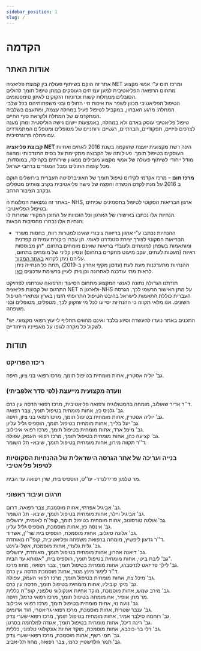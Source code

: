 ```yaml
---
sidebar_position: 1
slug: /
---
```


# הקדמה

## אודות האתר
אתר זה הוקם בשיתוף פעולה בין קבוצת פליאציה NET ומרכז תום ע"י אנשי מקצוע מתחום הרפואה הפליאטיבית למען עמיתים העוסקים במתן טיפול תומך לחולים הסובלים ממחלות קשות וכרוניות הזקוקים לאיזון סימפטומים.  
הטיפול הפליאטיבי מכוון לשפר את איכות חיי החולים ובני משפחותיהם בכל שלבי המחלה: מרגע האבחון, במקביל לטיפול פעיל במחלה עצמה, ומתעצם בשלביה המתקדמים של המחלה ולקראת סוף החיים.  
טיפול פליאטיבי עוסק באדם ולא במחלה, באמצעות יישום גישה הוליסטית ומתן מענה לצרכים פיזיים, תפקודיים, חברתיים, רגשיים ורוחניים של מטופלים ומטפלים המתמודדים עם מחלה פרוגרסיבית.  

**קבוצת פליאציה**  **NET** הינה רשת מקצועית יועצת שהוקמה בשנת 2016 לאחים ואחיות העוסקים בטיפול תומך. פעילותה של הקבוצה מתקיימת על בסיס התנדבותי ומהווה מודל ייחודי לשיתוף פעולה של אנשי מקצוע מובילים ממגוון שירותים בקהילה, במוסדות, מכל קופות החולים ומכל המגזרים ברחבי ישראל.  

**מרכז תום** – מרכז אקדמי לקידום טיפול תומך של האוניברסיטה העברית בירושלים הוקם ב 2016 על מנת לקדם הכשרה והפצה של גישה פליאטיבית בקרב צוותים מטפלים ובקרב הציבור הרחב.  

באתר זה נמצאות המלצות ה- NHS, ארגון הבריאות הסקוטי לטיפול בתסמינים שכיחים בטיפול הפליאטיבי.  
הנחיות אלו נכתבו באישורו של הארגון וכל הזכויות על התוכן המקורי שמורות לו.   
הנחיות אלו נבחרו מהסיבות הבאות:  

* ההנחיות נכתבו ע"י ארגון בריאות ציבורי שאינו למטרות רווח, בחסות משרד הבריאות הסקוטי לצורך יצירת סטנדרט לאומי. הן עברו ביקורת עמיתים קפדנית ומותאמות בשפתן למומחים ולעובדי בריאות שאינם מומחים בתחום.
*הן מבוססות ראיות (מעטות לעתים, עקב מיעוט מחקרים בתחום) ונסיון קליני של מומחים בתחום, עליהם ניתן לקרוא [באתר המקור](https://rightdecisions.scot.nhs.uk/scottish-palliative-care-guidelines/about-the-guidelines).  
ההנחיות מתעדכנות מעת לעת (עדכון מקיף אחרון ב-2019) ,תחת כל הנחייה ניתן לראות מתי עודכנה לאחרונה וכן ניתן לעיין ברשימת עדכונים 
[כאן](https://rightdecisions.scot.nhs.uk/scottish-palliative-care-guidelines/about-the-guidelines/guideline-schedule).

תודתנו הגדולה נתונה לאנשי המקצוע מתחום הסיעוד והרפואה שנרתמו לפרויקט התרגום  של קבוצת פליאציה NET ולארגון ה-NHS על מתן האישור הרשמי לכך.
הגרסה העברית כוללת התאמות לישראל בהיבט הטיפול התרופתי הזמין בארץ ומתארי הטיפול השונים.
אנו מלאי תקווה כי ההנחיות יסייעו לכל מי שזקוק לכך, מטפלים, מטופלים ובני משפחה.

*התכנים באתר נועדו להעשרה וסיוע בלבד ואינם מהווים תחליף לייעוץ רפואי מקצועי. יש לשקול כל מקרה לגופו על מאפייניו הייחודיים.



## תודות
### ריכוז הפרויקט
גב' יוליה אסטרין, אחות מומחית בטיפול תומך. מרכז רפואי בני ציון, חיפה.


### וועדה מקצועית מייעצת (לפי סדר אלפביתי)
ד''ר אדיר שאולוב, מומחה בהמטולוגיה ורפואה פליאטיבית, מרכז רפואי הדסה עין כרם.  
גב' גלניס כץ, אחות מומחית בטיפול תומך, צבר רפואה.  
גב' יוליה אסטרין, אחות מומחית בטיפול תומך, מרכז רפואי בני ציון, חיפה.  
גב' יעל בלייך, אחות מומחית בטיפול תומך, הוספיס גליל עליון.  
גב' מיכל ארד, אחות מומחית בטיפול תומך, מרכז רפואי איכילוב.  
גב' קציעה כהן, אחות מומחית בטיפול תומך, מרכז רפואי העמק, עפולה.  
ד''ר תקווה מירון, אחות מומחית בטיפול תומך, שיבא- תל השומר.  

### בנייה ועריכה של אתר הגרסה הישראלית של ההנחיות הסקוטיות לטיפול פליאטיבי
מר טלמון פרידלנדר- עו''ס, הוספיס בית, שרן רפואה עד הבית.

### תרגום ועיבוד ראשוני
גב' אביגיל אפרתי, אחות מוסמכת, צבר רפואה, דרום.  
גב' אביגיל ויילר, אחות מומחית בטיפול תומך, שיבא- תל השומר.  
גב' אולגה טורסונוב, אחות מומחית בטיפול תומך, קופ''ח לאומית, ירושלים.  
גב' אינסה כץ, אחות מוסמכת, הוספיס גליל עליון.  
גב' אלונה סיגלוב, אחות מוסמכת, הוספיס בית שר''ן, אשדוד.  
ד''ר גדעון ליפשיץ, מומחה ברפואת משפחה ופליאטיבית, קופ''ח מאוחדת.  
גב' גלית גלעדי, אחות מוסמכת, אשל-ג'וינט.  
גב' דיאנה אהרון, אחות מומחית בטיפול תומך, מאוחדת, ירושלים.  
גב' ליבת ביטי, אחות מומחית בטיפול תומך, הוספיס בית, "אסותא עד הבית".  
גב' לילך פריזאט לנדסברג, אחות מומחית בטיפול תומך, צבר רפואה, מחוז מרכז.  
ד''ר לימור מינץ מנור, אחות מוסמכת הדסה עין כרם.  
גב' מיכל צח, אחות מומחית בטיפול תומך, מרכז רפואי העמק, עפולה.  
גב' מיקי קוביליו, אחות מומחית בטיפול תומך, הדסה עין כרם.  
גב' מירב שמש, אחות מוסמכת, מוקד אחיות אונקולוגי טלפוני, קופ''ח כללית.  
מר מתן אופיר, אח  מומחה בטיפול תומך, מרכז רפואי כרמל, חיפה.  
גב' נועה נוי, אחות מומחית בטיפול תומך, מרכז רפואי איכילוב.  
גב' ענבר שטרית, אחות מוסמכת, מרכז רפואי גריאטרי, הוד אדומים.  
גב' רוחמה סילבר אמיר, אחות מומחית בטיפול תומך, מרכז רפואי שערי צדק.  
גב' רינה דיכל, אחות מומחית בטיפול תומך, אגודה למלחמה בסרטן.  
גב' רלי בר-כוכבא, אחות מוסמכת, מוקד אחיות אונקולוגי טלפוני, כללית.  
גב' תמי רשף, אחות מוסמכת, מרכז רפואי שערי צדק.  
גב' תמר גולדשטיין כרמי, צבר רפואה, מחוז תל-אביב.  





